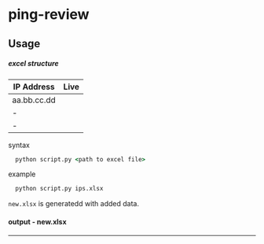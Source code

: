 # ping-review

## Usage

##### excel structure

|IP Address|Live|
|----------|----|
| aa.bb.cc.dd |    |
|     -      |     |
|     -      |     |


syntax
```cmd
  python script.py <path to excel file>
```


example

```cmd
  python script.py ips.xlsx
```

`new.xlsx` is generatedd with added data.

#### output - new.xlsx

----
 
